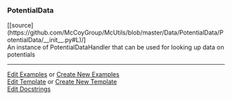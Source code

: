 ### <a id="McUtils.Data.PotentialData.PotentialData">PotentialData</a> 
<div class="docs-source-link" markdown="1">
[[source](https://github.com/McCoyGroup/McUtils/blob/master/Data/PotentialData/PotentialData/__init__.py#L)/]
</div>
An instance of PotentialDataHandler that can be used for looking up data on potentials



___

[Edit Examples](https://github.com/McCoyGroup/McUtils/edit/master/ci/examples/McUtils/Data/PotentialData/PotentialData.md) or 
[Create New Examples](https://github.com/McCoyGroup/McUtils/new/master/?filename=ci/examples/McUtils/Data/PotentialData/PotentialData.md) <br/>
[Edit Template](https://github.com/McCoyGroup/McUtils/edit/master/ci/docs/McUtils/Data/PotentialData/PotentialData.md) or 
[Create New Template](https://github.com/McCoyGroup/McUtils/new/master/?filename=ci/docs/templates/McUtils/Data/PotentialData/PotentialData.md) <br/>
[Edit Docstrings](https://github.com/McCoyGroup/McUtils/edit/master/Data/PotentialData/PotentialData/__init__.py#L?message=Update%20Docs)

